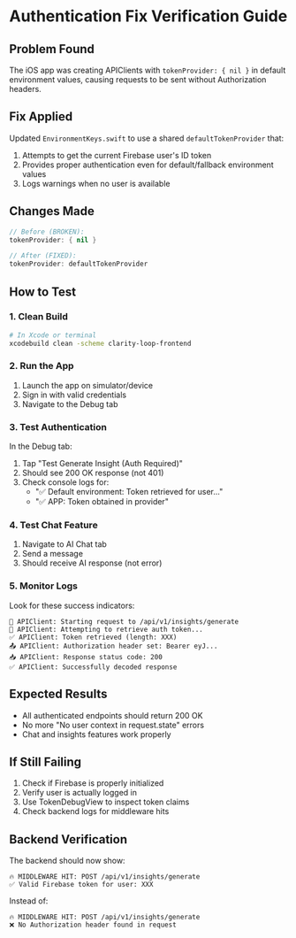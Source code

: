 # Authentication Fix Verification Guide

## Problem Found
The iOS app was creating APIClients with `tokenProvider: { nil }` in default environment values, causing requests to be sent without Authorization headers.

## Fix Applied
Updated `EnvironmentKeys.swift` to use a shared `defaultTokenProvider` that:
1. Attempts to get the current Firebase user's ID token
2. Provides proper authentication even for default/fallback environment values
3. Logs warnings when no user is available

## Changes Made
```swift
// Before (BROKEN):
tokenProvider: { nil }

// After (FIXED):
tokenProvider: defaultTokenProvider
```

## How to Test

### 1. Clean Build
```bash
# In Xcode or terminal
xcodebuild clean -scheme clarity-loop-frontend
```

### 2. Run the App
1. Launch the app on simulator/device
2. Sign in with valid credentials
3. Navigate to the Debug tab

### 3. Test Authentication
In the Debug tab:
1. Tap "Test Generate Insight (Auth Required)"
2. Should see 200 OK response (not 401)
3. Check console logs for:
   - "✅ Default environment: Token retrieved for user..."
   - "✅ APP: Token obtained in provider"

### 4. Test Chat Feature
1. Navigate to AI Chat tab
2. Send a message
3. Should receive AI response (not error)

### 5. Monitor Logs
Look for these success indicators:
```
🚀 APIClient: Starting request to /api/v1/insights/generate
🔑 APIClient: Attempting to retrieve auth token...
✅ APIClient: Token retrieved (length: XXX)
📤 APIClient: Authorization header set: Bearer eyJ...
📥 APIClient: Response status code: 200
✅ APIClient: Successfully decoded response
```

## Expected Results
- All authenticated endpoints should return 200 OK
- No more "No user context in request.state" errors
- Chat and insights features work properly

## If Still Failing
1. Check if Firebase is properly initialized
2. Verify user is actually logged in
3. Use TokenDebugView to inspect token claims
4. Check backend logs for middleware hits

## Backend Verification
The backend should now show:
```
🔥 MIDDLEWARE HIT: POST /api/v1/insights/generate
✅ Valid Firebase token for user: XXX
```

Instead of:
```
🔥 MIDDLEWARE HIT: POST /api/v1/insights/generate  
❌ No Authorization header found in request
```